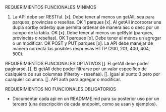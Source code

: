 REQUERIMIENTOS FUNCIONALES MINIMOS
1. La API debe ser RESTful.
[x]. Debe tener al menos un getAll, sea para parques, provincias o reseñas. OK 1 parques
[x]. Al getAll incorporar una dupla sortby orderby que permita ordenar de manera asc o desc por un campo de la tabla. OK
[x]. Debe tener al menos un getById (parques, provincias o reseñas). OK 1 parques
[x]. Debe tener al menos un agregar o un modificar. OK POST y PUT parques
[x]. La API debe manejar de manera correcta las posibles respuesas HTTP (200, 201, 400, 404, 500).

REQUERIMIENTOS FUNCIONALES OPTATIVOS
[]. El getAll debe poder paginarse. 
[]. El getAll debe poder filtrarse por un valor específico de cualquiera de sus columnas (filterby - reseñas).
[]. Igual al punto 3 pero por cualquier columna.
[]. API auth para agregar o modificar.

REQUERIMIENTOS NO FUNCIONALES OBLIGATORIOS
- Documentar cada api en un READMME.md para su posterior uso por un tercero (una descripción de cada endpoint, como se usan y ejemplos).
